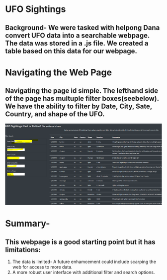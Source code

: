 # UFO Sightings
## Background- We were tasked with helpong Dana convert UFO data into a searchable webpage. The data was stored in a .js file. We created a table based on this data for our webpage.
# Navigating the Web Page
## Navigating the page id simple. The lefthand side of the page has multuple filter boxes(seebelow). We have the ability to filter by Date, City, Sate, Country, and shape of the UFO.
![Site Nav](UFO_sight.PNG)
# Summary- 
## This webpage is a good starting point but it has limitations: 
1. The data is limited- A future enhamcement could include scarping the web for access to more data.
2. A more robust user interface with additional filter and search options.
